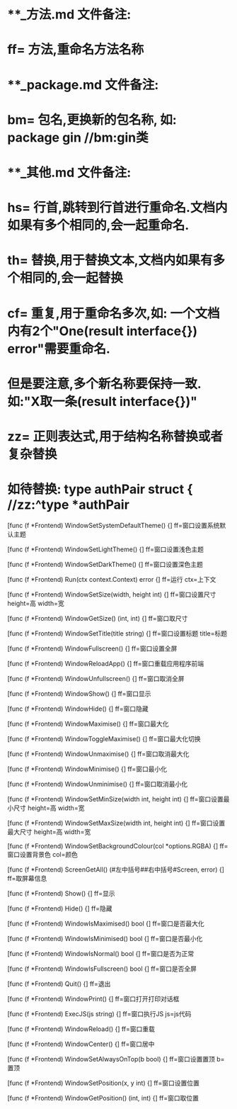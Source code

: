 # **_方法.md 文件备注:
# ff= 方法,重命名方法名称
# 
# **_package.md 文件备注:
# bm= 包名,更换新的包名称, 如: package gin //bm:gin类
#
# **_其他.md 文件备注:
# hs= 行首,跳转到行首进行重命名.文档内如果有多个相同的,会一起重命名.
# th= 替换,用于替换文本,文档内如果有多个相同的,会一起替换
# cf= 重复,用于重命名多次,如: 一个文档内有2个"One(result interface{}) error"需要重命名.
#     但是要注意,多个新名称要保持一致. 如:"X取一条(result interface{})"
# zz= 正则表达式,用于结构名称替换或者复杂替换
#     如待替换: type authPair struct { //zz:^type *authPair

[func (f *Frontend) WindowSetSystemDefaultTheme() {]
ff=窗口设置系统默认主题

[func (f *Frontend) WindowSetLightTheme() {]
ff=窗口设置浅色主题

[func (f *Frontend) WindowSetDarkTheme() {]
ff=窗口设置深色主题

[func (f *Frontend) Run(ctx context.Context) error {]
ff=运行
ctx=上下文

[func (f *Frontend) WindowSetSize(width, height int) {]
ff=窗口设置尺寸
height=高
width=宽

[func (f *Frontend) WindowGetSize() (int, int) {]
ff=窗口取尺寸

[func (f *Frontend) WindowSetTitle(title string) {]
ff=窗口设置标题
title=标题

[func (f *Frontend) WindowFullscreen() {]
ff=窗口设置全屏

[func (f *Frontend) WindowReloadApp() {]
ff=窗口重载应用程序前端

[func (f *Frontend) WindowUnfullscreen() {]
ff=窗口取消全屏

[func (f *Frontend) WindowShow() {]
ff=窗口显示

[func (f *Frontend) WindowHide() {]
ff=窗口隐藏

[func (f *Frontend) WindowMaximise() {]
ff=窗口最大化

[func (f *Frontend) WindowToggleMaximise() {]
ff=窗口最大化切换

[func (f *Frontend) WindowUnmaximise() {]
ff=窗口取消最大化

[func (f *Frontend) WindowMinimise() {]
ff=窗口最小化

[func (f *Frontend) WindowUnminimise() {]
ff=窗口取消最小化

[func (f *Frontend) WindowSetMinSize(width int, height int) {]
ff=窗口设置最小尺寸
height=高
width=宽

[func (f *Frontend) WindowSetMaxSize(width int, height int) {]
ff=窗口设置最大尺寸
height=高
width=宽

[func (f *Frontend) WindowSetBackgroundColour(col *options.RGBA) {]
ff=窗口设置背景色
col=颜色

[func (f *Frontend) ScreenGetAll() (#左中括号##右中括号#Screen, error) {]
ff=取屏幕信息

[func (f *Frontend) Show() {]
ff=显示

[func (f *Frontend) Hide() {]
ff=隐藏

[func (f *Frontend) WindowIsMaximised() bool {]
ff=窗口是否最大化

[func (f *Frontend) WindowIsMinimised() bool {]
ff=窗口是否最小化

[func (f *Frontend) WindowIsNormal() bool {]
ff=窗口是否为正常

[func (f *Frontend) WindowIsFullscreen() bool {]
ff=窗口是否全屏

[func (f *Frontend) Quit() {]
ff=退出

[func (f *Frontend) WindowPrint() {]
ff=窗口打开打印对话框

[func (f *Frontend) ExecJS(js string) {]
ff=窗口执行JS
js=js代码

[func (f *Frontend) WindowReload() {]
ff=窗口重载

[func (f *Frontend) WindowCenter() {]
ff=窗口居中

[func (f *Frontend) WindowSetAlwaysOnTop(b bool) {]
ff=窗口设置置顶
b=置顶

[func (f *Frontend) WindowSetPosition(x, y int) {]
ff=窗口设置位置

[func (f *Frontend) WindowGetPosition() (int, int) {]
ff=窗口取位置
